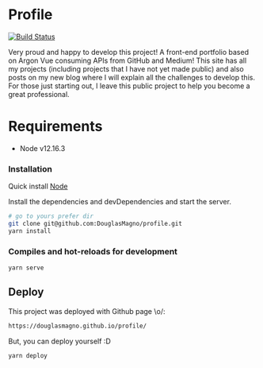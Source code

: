 # Profile

[![Build Status](https://travis-ci.org/joemccann/dillinger.svg?branch=master)](https://douglasmagno.github.io/profile)

Very proud and happy to develop this project! A front-end portfolio based on Argon Vue consuming APIs from GitHub and Medium! This site has all my projects (including projects that I have not yet made public) and also posts on my new blog where I will explain all the challenges to develop this.
For those just starting out, I leave this public project to help you become a great professional.

# Requirements

  - Node v12.16.3

### Installation
Quick install [Node](https://nodejs.org/en/)

Install the dependencies and devDependencies and start the server.

```sh
# go to yours prefer dir
git clone git@github.com:DouglasMagno/profile.git
yarn install
```

### Compiles and hot-reloads for development
```
yarn serve
```

## Deploy
This project was deployed with Github page \o/:
```sh
https://douglasmagno.github.io/profile/
```
But, you can deploy yourself :D
```sh
yarn deploy
```

